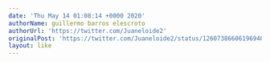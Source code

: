 ```yaml
---
date: 'Thu May 14 01:08:14 +0000 2020'
authorName: guillermo barros elescroto
authorUrl: 'https://twitter.com/Juaneloide2'
originalPost: 'https://twitter.com/Juaneloide2/status/1260738660619694081'
layout: like
---
```

